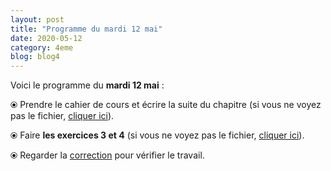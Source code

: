 ```yaml
---
layout: post
title: "Programme du mardi 12 mai"
date: 2020-05-12
category: 4eme
blog: blog4
---
```


Voici le programme du <b>mardi 12 mai</b> :

⦿ Prendre le cahier de cours et écrire la suite du chapitre (si vous ne voyez pas le fichier, <a href="/cours/4eme/4eme_chapitre_6_puissances_2.pdf">cliquer ici</a>).

<object data="/cours/4eme/4eme_chapitre_6_puissances_2.pdf" width="100%" height="500" type='application/pdf'></object>

⦿ Faire <b>les exercices 3 et 4</b> (si vous ne voyez pas le fichier, <a href="/exercices/4eme/4eme_exercices_mardi_12_mai_2020.pdf">cliquer ici</a>). 

<object data="/exercices/4eme/4eme_exercices_mardi_12_mai_2020.pdf" width="100%" height="500" type='application/pdf'></object>

⦿ Regarder la <a class="correction" href="/exercices/4eme/4eme_exercices_mardi_12_mai_2020_corrections.pdf">correction</a> pour vérifier le travail.
